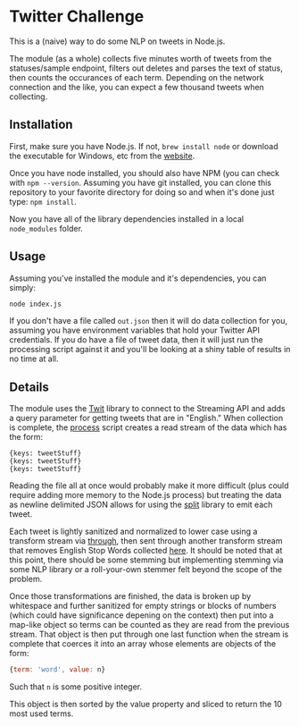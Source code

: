 Twitter Challenge
==================
This is a (naive) way to do some NLP on tweets in Node.js.

The module (as a whole) collects five minutes worth of tweets from the statuses/sample endpoint, filters out deletes and parses the text of status, then counts the occurances of each term. Depending on the network connection and the like, you can expect a few thousand tweets when collecting.

## Installation

First, make sure you have Node.js. If not, ```brew install node```  or download the executable for Windows, etc from the [website](https://nodejs.org).

Once you have node installed, you should also have NPM (you can check with ```npm --version```. Assuming you have git installed, you can clone this repository to your favorite directory for doing so and when it's done just type: ```npm install```.

Now you have all of the library dependencies installed in a local ```node_modules``` folder.

## Usage

Assuming you've installed the module and it's dependencies, you can simply:

```sh
node index.js
```

If you don't have a file called ```out.json``` then it will do data collection for you, assuming you have environment variables that hold your Twitter API credentials. If you do have a file of tweet data, then it will just run the processing script against it and you'll be looking at a shiny table of results in no time at all.

## Details

The module uses the [Twit]() library to connect to the Streaming API and adds a query parameter for getting tweets that are in "English." When collection is complete, the [process](lib/process.js) script creates a read stream of the data which has the form:

```
{keys: tweetStuff}
{keys: tweetStuff}
{keys: tweetStuff}
```

Reading the file all at once would probably make it more difficult (plus could require adding more memory to the Node.js process) but treating the data as newline delimited JSON allows for using the [split]() library to emit each tweet.

Each tweet is lightly sanitized and normalized to lower case using a transform stream via [through](), then sent through another transform stream that removes English Stop Words collected [here](http://www.ranks.nl/stopwords). It should be noted that at this point, there should be some stemming but implementing stemming via some NLP library or a roll-your-own stemmer felt beyond the scope of the problem.

Once those transformations are finished, the data is broken up by whitespace and further sanitized for empty strings or blocks of numbers (which could have significance depening on the context) then put into a map-like object so terms can be counted as they are read from the previous stream. That object is then put through one last function when the stream is complete that coerces it into an array whose elements are objects of the form:

```js
{term: 'word', value: n}
```

Such that `n` is some positive integer.

This object is then sorted by the value property and sliced to return the 10 most used terms.